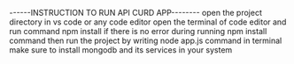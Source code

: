 
 ------INSTRUCTION TO RUN API CURD APP--------
open the project directory in vs code or any code editor 
open the terminal of code editor and run command npm install
if there is no error during running npm install command then run the project by writing node app.js command in terminal
make sure to install mongodb and its services in your system 
